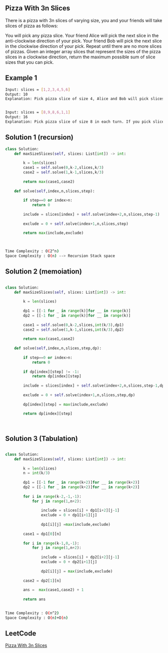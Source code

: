 ##  Pizza With 3n Slices
There is a pizza with 3n slices of varying size, you and your friends will take slices of pizza as follows:

You will pick any pizza slice.
Your friend Alice will pick the next slice in the anti-clockwise direction of your pick.
Your friend Bob will pick the next slice in the clockwise direction of your pick.
Repeat until there are no more slices of pizzas.
Given an integer array slices that represent the sizes of the pizza slices in a clockwise direction, return the maximum possible sum of slice sizes that you can pick.

 
## Example 1


```bash
Input: slices = [1,2,3,4,5,6]
Output: 10
Explanation: Pick pizza slice of size 4, Alice and Bob will pick slices with size 3 and 5 respectively. Then Pick slices with size 6, finally Alice and Bob will pick slice of size 2 and 1 respectively. Total = 4 + 6.


Input: slices = [8,9,8,6,1,1]
Output: 16
Explanation: Pick pizza slice of size 8 in each turn. If you pick slice with size 9 your partners will pick slices of size 8.
```
## Solution 1 (recursion)
```Python
class Solution:
    def maxSizeSlices(self, slices: List[int]) -> int:
        
        k = len(slices)
        case1 = self.solve(0,k-2,slices,k/3)
        case2 = self.solve(1,k-1,slices,k/3)
        
        return max(case1,case2)
    
    def solve(self,index,n,slices,step):
        
        if step==0 or index>n:
            return 0
        
        include = slices[index] + self.solve(index+2,n,slices,step-1)
        
        exclude = 0 + self.solve(index+1,n,slices,step)
        
        return max(include,exclude)

    
```
```bash
Time Complexity : O(2^n)
Space Complexity : O(n) --> Recursion Stack space
```
## Solution 2 (memoiation)
```python

class Solution:
    def maxSizeSlices(self, slices: List[int]) -> int:
        
        k = len(slices)
        
        dp1 = [[-1 for _ in range(k)]for __ in range(k)]     
        dp2 = [[-1 for _ in range(k)]for __ in range(k)]
        
        case1 = self.solve(0,k-2,slices,int(k/3),dp1)
        case2 = self.solve(1,k-1,slices,int(k/3),dp2)
        
        return max(case1,case2)
    
    def solve(self,index,n,slices,step,dp):
        
        if step==0 or index>n:
            return 0
        
        if dp[index][step] != -1:
            return dp[index][step]
        
        include = slices[index] + self.solve(index+2,n,slices,step-1,dp)
        
        exclude = 0 + self.solve(index+1,n,slices,step,dp)
        
        dp[index][step] = max(include,exclude)
        
        return dp[index][step]

        
```
## Solution 3 (Tabulation)
```python

class Solution:
    def maxSizeSlices(self, slices: List[int]) -> int:
        
        k = len(slices)
        n = int(k/3)
        
        dp1 = [[-1 for _ in range(k+2)]for __ in range(k+2)]
        dp2 = [[-1 for _ in range(k+2)]for __ in range(k+2)]
        
        for i in range(k-2,-1,-1):
            for j in range(1,n+2):
                
                include = slices[i] + dp1[i+2][j-1]
                exclude = 0 + dp1[i+1][j]
                
                dp1[i][j] =max(include,exclude)
        
        case1 = dp1[0][n]
                
        for i in range(k-1,0,-1):
            for j in range(1,n+2):
                
                include = slices[i] + dp2[i+2][j-1]
                exclude = 0 + dp2[i+1][j]
                
                dp2[i][j] = max(include,exclude)  
        
        case2 = dp2[1][n]
        
        ans =  max(case1,case2) + 1
        
        return ans
        
```

```bash
Time Complexity : O(n^2)
Space Complexity : O(n)+O(n)
```
## LeetCode
[Pizza With 3n Slices](https://leetcode.com/problems/pizza-with-3n-slices/)

